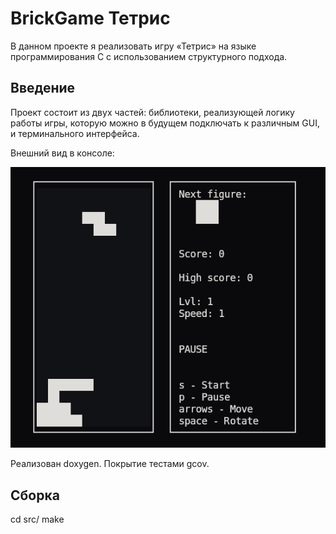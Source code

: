 # BrickGame Тетрис
В данном проекте я реализовать игру «Тетрис» на языке программирования С с использованием структурного подхода.

## Введение

Проект состоит из двух частей: библиотеки, реализующей логику работы игры, которую можно в будущем подключать к различным GUI, и терминального интерфейса.

Внешний вид в консоле:

![Фигуры](misc/images/gameview.png)

Реализован doxygen. Покрытие тестами gcov.

## Сборка

cd src/
make
